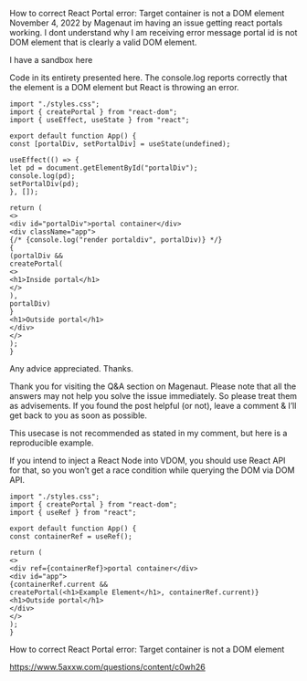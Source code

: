 How to correct React Portal error: Target container is not a DOM element
November 4, 2022 by Magenaut
im having an issue getting react portals working. I dont understand why I am receiving error message portal id is not DOM element that is clearly a valid DOM element.

I have a sandbox here

Code in its entirety presented here. The console.log reports correctly that the element is a DOM element but React is throwing an error.
```
import "./styles.css";
import { createPortal } from "react-dom";
import { useEffect, useState } from "react";

export default function App() {
const [portalDiv, setPortalDiv] = useState(undefined);

useEffect(() => {
let pd = document.getElementById("portalDiv");
console.log(pd);
setPortalDiv(pd);
}, []);

return (
<>
<div id="portalDiv">portal container</div>
<div className="app">
{/* {console.log("render portaldiv", portalDiv)} */}
{
(portalDiv &&
createPortal(
<>
<h1>Inside portal</h1>
</>
),
portalDiv)
}
<h1>Outside portal</h1>
</div>
</>
);
}
```
Any advice appreciated. Thanks.

Thank you for visiting the Q&A section on Magenaut. Please note that all the answers may not help you solve the issue immediately. So please treat them as advisements. If you found the post helpful (or not), leave a comment & I’ll get back to you as soon as possible.


This usecase is not recommended as stated in my comment, but here is a reproducible example.

If you intend to inject a React Node into VDOM, you should use React API for that, so you won’t get a race condition while querying the DOM via DOM API.
```
import "./styles.css";
import { createPortal } from "react-dom";
import { useRef } from "react";

export default function App() {
const containerRef = useRef();

return (
<>
<div ref={containerRef}>portal container</div>
<div id="app">
{containerRef.current &&
createPortal(<h1>Example Element</h1>, containerRef.current)}
<h1>Outside portal</h1>
</div>
</>
);
}
```

How to correct React Portal error: Target container is not a DOM element

https://www.5axxw.com/questions/content/c0wh26
